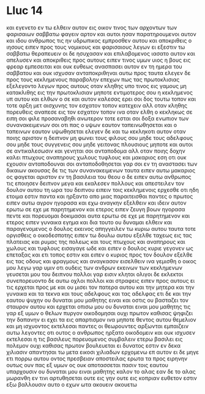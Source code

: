 # Lluc 14
και εγενετο εν τω ελθειν αυτον εις οικον τινος των αρχοντων των φαρισαιων σαββατω φαγειν αρτον και αυτοι ησαν παρατηρουμενοι αυτον
και ιδου ανθρωπος τις ην υδρωπικος εμπροσθεν αυτου
και αποκριθεις ο ιησους ειπεν προς τους νομικους και φαρισαιους λεγων ει εξεστιν τω σαββατω θεραπευειν
οι δε ησυχασαν και επιλαβομενος ιασατο αυτον και απελυσεν
και αποκριθεις προς αυτους ειπεν τινος υμων υιος η βους εις φρεαρ εμπεσειται και ουκ ευθεως ανασπασει αυτον εν τη ημερα του σαββατου
και ουκ ισχυσαν ανταποκριθηναι αυτω προς ταυτα
ελεγεν δε προς τους κεκλημενους παραβολην επεχων πως τας πρωτοκλισιας εξελεγοντο λεγων προς αυτους
οταν κληθης υπο τινος εις γαμους μη κατακλιθης εις την πρωτοκλισιαν μηποτε εντιμοτερος σου η κεκλημενος υπ αυτου
και ελθων ο σε και αυτον καλεσας ερει σοι δος τουτω τοπον και τοτε αρξη μετ αισχυνης τον εσχατον τοπον κατεχειν
αλλ οταν κληθης πορευθεις αναπεσε εις τον εσχατον τοπον ινα οταν ελθη ο κεκληκως σε ειπη σοι φιλε προσαναβηθι ανωτερον τοτε εσται σοι δοξα ενωπιον των συνανακειμενων σοι
οτι πας ο υψων εαυτον ταπεινωθησεται και ο ταπεινων εαυτον υψωθησεται
ελεγεν δε και τω κεκληκοτι αυτον οταν ποιης αριστον η δειπνον μη φωνει τους φιλους σου μηδε τους αδελφους σου μηδε τους συγγενεις σου μηδε γειτονας πλουσιους μηποτε και αυτοι σε αντικαλεσωσιν και γενηται σοι ανταποδομα
αλλ οταν ποιης δοχην καλει πτωχους αναπηρους χωλους τυφλους
και μακαριος εση οτι ουκ εχουσιν ανταποδουναι σοι ανταποδοθησεται γαρ σοι εν τη αναστασει των δικαιων
ακουσας δε τις των συνανακειμενων ταυτα ειπεν αυτω μακαριος ος φαγεται αριστον εν τη βασιλεια του θεου
ο δε ειπεν αυτω ανθρωπος τις εποιησεν δειπνον μεγα και εκαλεσεν πολλους
και απεστειλεν τον δουλον αυτου τη ωρα του δειπνου ειπειν τοις κεκλημενοις ερχεσθε οτι ηδη ετοιμα εστιν παντα
και ηρξαντο απο μιας παραιτεισθαι παντες ο πρωτος ειπεν αυτω αγρον ηγορασα και εχω αναγκην εξελθειν και ιδειν αυτον ερωτω σε εχε με παρητημενον
και ετερος ειπεν ζευγη βοων ηγορασα πεντε και πορευομαι δοκιμασαι αυτα ερωτω σε εχε με παρητημενον
και ετερος ειπεν γυναικα εγημα και δια τουτο ου δυναμαι ελθειν
και παραγενομενος ο δουλος εκεινος απηγγειλεν τω κυριω αυτου ταυτα τοτε οργισθεις ο οικοδεσποτης ειπεν τω δουλω αυτου εξελθε ταχεως εις τας πλατειας και ρυμας της πολεως και τους πτωχους και αναπηρους και χωλους και τυφλους εισαγαγε ωδε
και ειπεν ο δουλος κυριε γεγονεν ως επεταξας και ετι τοπος εστιν
και ειπεν ο κυριος προς τον δουλον εξελθε εις τας οδους και φραγμους και αναγκασον εισελθειν ινα γεμισθη ο οικος μου
λεγω γαρ υμιν οτι ουδεις των ανδρων εκεινων των κεκλημενων γευσεται μου του δειπνου πολλοι γαρ εισιν κλητοι ολιγοι δε εκλεκτοι 
συνεπορευοντο δε αυτω οχλοι πολλοι και στραφεις ειπεν προς αυτους
ει τις ερχεται προς με και ου μισει τον πατερα αυτου και την μητερα και την γυναικα και τα τεκνα και τους αδελφους και τας αδελφας ετι δε και την εαυτου ψυχην ου δυναται μου μαθητης ειναι
και οστις ου βασταζει τον σταυρον αυτου και ερχεται οπισω μου ου δυναται ειναι μου μαθητης
τις γαρ εξ υμων ο θελων πυργον οικοδομησαι ουχι πρωτον καθισας ψηφιζει την δαπανην ει εχει τα εις  απαρτισμον
ινα μηποτε θεντος αυτου θεμελιον και μη ισχυοντος εκτελεσαι παντες οι θεωρουντες αρξωνται εμπαιζειν αυτω
λεγοντες οτι ουτος ο ανθρωπος ηρξατο οικοδομειν και ουκ ισχυσεν εκτελεσαι
η τις βασιλευς πορευομενος συμβαλειν ετερω βασιλει εις πολεμον ουχι καθισας πρωτον βουλευεται ει δυνατος εστιν εν δεκα χιλιασιν απαντησαι τω μετα εικοσι χιλιαδων ερχομενω επ αυτον
ει δε μηγε ετι πορρω αυτου οντος πρεσβειαν αποστειλας ερωτα τα προς ειρηνην
ουτως ουν πας εξ υμων ος ουκ αποτασσεται πασιν τοις εαυτου υπαρχουσιν ου δυναται μου ειναι μαθητης
καλον το αλας εαν δε το αλας μωρανθη εν τινι αρτυθησεται
ουτε εις γην ουτε εις κοπριαν ευθετον εστιν εξω βαλλουσιν αυτο ο εχων ωτα ακουειν ακουετω
